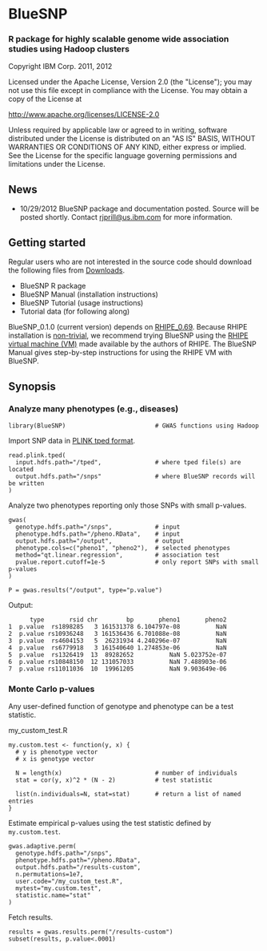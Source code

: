 BlueSNP
==========

### R package for highly scalable genome wide association studies using Hadoop clusters

Copyright IBM Corp. 2011, 2012

Licensed under the Apache License, Version 2.0 (the "License");
you may not use this file except in compliance with the License.
You may obtain a copy of the License at

   http://www.apache.org/licenses/LICENSE-2.0

Unless required by applicable law or agreed to in writing, software
distributed under the License is distributed on an "AS IS" BASIS,
WITHOUT WARRANTIES OR CONDITIONS OF ANY KIND, either express or implied.
See the License for the specific language governing permissions and
limitations under the License.

News
----------

* 10/29/2012 BlueSNP package and documentation posted. Source will be posted shortly. Contact rjprill@us.ibm.com for more information.

Getting started
----------

Regular users who are not interested in the source code should download the following files from [Downloads](https://github.com/ibm-bioinformatics/BlueSNP/downloads).
* BlueSNP R package
* BlueSNP Manual (installation instructions)
* BlueSNP Tutorial (usage instructions)
* Tutorial data (for following along)

BlueSNP_0.1.0 (current version) depends on [RHIPE_0.69](https://github.com/saptarshiguha/RHIPE/downloads). Because RHIPE installation is [non-trivial](https://www.datadr.org/install.html), we recommend trying BlueSNP using the [RHIPE virtual machine (VM)](https://docs.google.com/open?id=0BzruSBxuthmjUS1vU3lzOENXWlU) made available by the authors of RHIPE. The BlueSNP Manual gives step-by-step instructions for using the RHIPE VM with BlueSNP.

Synopsis
----------

### Analyze many phenotypes (e.g., diseases)

    library(BlueSNP)                         # GWAS functions using Hadoop

Import SNP data in [PLINK tped format](http://pngu.mgh.harvard.edu/~purcell/plink/data.shtml#tr).

    read.plink.tped(
      input.hdfs.path="/tped",               # where tped file(s) are located
      output.hdfs.path="/snps"               # where BlueSNP records will be written
    )

Analyze two phenotypes reporting only those SNPs with small p-values.

    gwas(
      genotype.hdfs.path="/snps",            # input
      phenotype.hdfs.path="/pheno.RData",    # input
      output.hdfs.path="/output",            # output
      phenotype.cols=c("pheno1", "pheno2"),  # selected phenotypes
      method="qt.linear.regression",         # association test
      pvalue.report.cutoff=1e-5              # only report SNPs with small p-values
    )
    
    P = gwas.results("/output", type="p.value")    

Output:

          type       rsid chr        bp       pheno1       pheno2
    1  p.value  rs1898285   3 161531378 6.104797e-08          NaN
    2  p.value rs10936248   3 161536436 6.701088e-08          NaN
    3  p.value  rs4604153   5  26231934 4.240296e-07          NaN
    4  p.value  rs6779918   3 161540640 1.274853e-06          NaN
    5  p.value  rs1326419  13  89282652          NaN 5.023752e-07
    6  p.value rs10848150  12 131057033          NaN 7.488903e-06
    7  p.value rs11011036  10  19961205          NaN 9.903649e-06

### Monte Carlo p-values

Any user-defined function of genotype and phenotype can be a test statistic.

my_custom_test.R

    my.custom.test <- function(y, x) {
      # y is phenotype vector
      # x is genotype vector
    
      N = length(x)                          # number of individuals
      stat = cor(y, x)^2 * (N - 2)           # test statistic
    
      list(n.individuals=N, stat=stat)       # return a list of named entries
    }

Estimate empirical p-values using the test statistic defined by `my.custom.test`.

    gwas.adaptive.perm(
      genotype.hdfs.path="/snps",
      phenotype.hdfs.path="/pheno.RData",
      output.hdfs.path="/results-custom",
      n.permutations=1e7,
      user.code="/my_custom_test.R",
      mytest="my.custom.test",
      statistic.name="stat"
    )

Fetch results.

    results = gwas.results.perm("/results-custom")
    subset(results, p.value<.0001)

